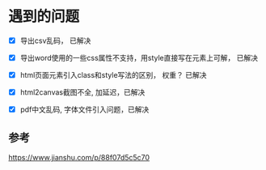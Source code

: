 # 遇到的问题

- [x] 导出csv乱码， 已解决

- [x] 导出word使用的一些css属性不支持，用style直接写在元素上可解， 已解决

- [x] html页面元素引入class和style写法的区别， 权重？ 已解决

- [x] html2canvas截图不全, 加延迟，已解决

- [x] pdf中文乱码, 字体文件引入问题，已解决

## 参考

https://www.jianshu.com/p/88f07d5c5c70

